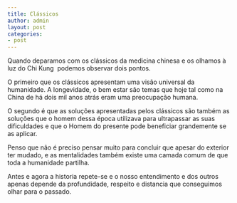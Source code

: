 ```yaml
---
title: Clássicos
author: admin
layout: post
categories:
- post
---
```

Quando deparamos com os clássicos da medicina chinesa e os olhamos à luz do Chi Kung  podemos observar dois pontos.

O primeiro que os clássicos apresentam uma visão universal da humanidade. A longevidade, o bem estar são temas que hoje tal como na China de há dois mil anos atrás eram uma preocupação humana.

O segundo é que as soluções apresentadas pelos clássicos são também as soluções que o homem dessa época utilizava para ultrapassar as suas dificuldades e que o Homem do presente pode beneficiar grandemente se as aplicar.

Penso que não é preciso pensar muito para concluir que apesar do exterior ter mudado, e as mentalidades também existe uma camada comum de que toda a humanidade partilha.

Antes e agora a historia repete-se e o nosso entendimento e dos outros apenas depende da profundidade, respeito e distancia que conseguimos olhar para o passado.
